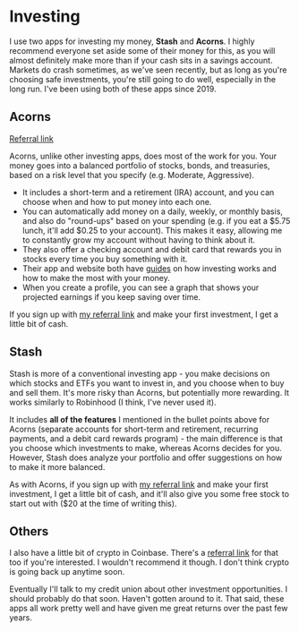 # Investing
I use two apps for investing my money, **Stash** and **Acorns**. I highly recommend everyone set aside some of their money for this, as you will almost definitely make more than if your cash sits in a savings account. Markets do crash sometimes, as we've seen recently, but as long as you're choosing safe investments, you're still going to do well, especially in the long run. I've been using both of these apps since 2019.

## Acorns

[Referral link](https://share.acorns.com/ejthedj0)

Acorns, unlike other investing apps, does most of the work for you. Your money goes into a balanced portfolio of stocks, bonds, and treasuries, based on a risk level that you specify (e.g. Moderate, Aggressive). 
- It includes a short-term and a retirement (IRA) account, and you can choose when and how to put money into each one.
- You can automatically add money on a daily, weekly, or monthly basis, and also do "round-ups" based on your spending (e.g. if you eat a $5.75 lunch, it'll add $0.25 to your account). This makes it easy, allowing me to constantly grow my account without having to think about it.
- They also offer a checking account and debit card that rewards you in stocks every time you buy something with it.
- Their app and website both have [guides](https://www.acorns.com/money-basics/) on how investing works and how to make the most with your money.
- When you create a profile, you can see a graph that shows your projected earnings if you keep saving over time.

If you sign up with [my referral link](https://share.acorns.com/ejthedj0) and make your first investment, I get a little bit of cash.

## Stash

Stash is more of a conventional investing app - you make decisions on which stocks and ETFs you want to invest in, and you choose when to buy and sell them. It's more risky than Acorns, but potentially more rewarding. It works similarly to Robinhood (I think, I've never used it).

It includes **all of the features** I mentioned in the bullet points above for Acorns (separate accounts for short-term and retirement, recurring payments, and a debit card rewards program) - the main difference is that you choose which investments to make, whereas Acorns decides for you. However, Stash does analyze your portfolio and offer suggestions on how to make it more balanced.

As with Acorns, if you sign up with [my referral link](https://get.stash.com/eliasux2l6) and make your first investment, I get a little bit of cash, and it'll also give you some free stock to start out with ($20 at the time of writing this).

## Others
I also have a little bit of crypto in Coinbase. There's a [referral link](https://get.stash.com/eliasux2l6) for that too if you're interested. I wouldn't recommend it though. I don't think crypto is going back up anytime soon.

Eventually I'll talk to my credit union about other investment opportunities. I should probably do that soon. Haven't gotten around to it. That said, these apps all work pretty well and have given me great returns over the past few years.